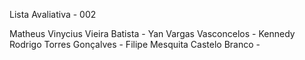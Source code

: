Lista Avaliativa - 002

Matheus Vinycius Vieira Batista -
Yan Vargas Vasconcelos -
Kennedy Rodrigo Torres Gonçalves -
Filipe Mesquita Castelo Branco -
